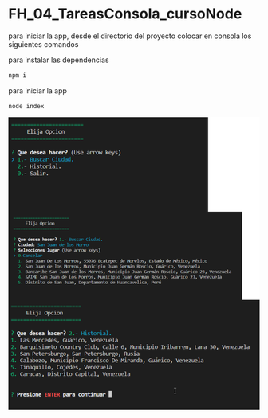 # FH_04_TareasConsola_cursoNode

para iniciar la app, desde el directorio del proyecto colocar en consola los siguientes comandos

para instalar las dependencias

```sh
npm i
```

para iniciar la app

```sh
node index

```

![Image text](https://github.com/JoseTemox/FH_05_ClimaConsola_cursoNode-/blob/main/images/Imagen1.png)
